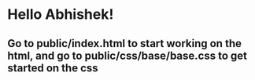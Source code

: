 # Hello Abhishek!

## Go to public/index.html to start working on the html, and go to public/css/base/base.css to get started on the css
